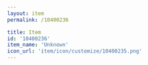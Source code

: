 ```yaml
---
layout: item
permalink: /10400236

title: Item
id: '10400236'
item_name: 'Unknown'
icon_url: 'item/icon/customize/10400235.png'
---
```

